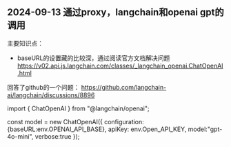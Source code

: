 ## 2024-09-13 通过proxy，langchain和openai gpt的调用
主要知识点：
* baseURL的设置藏的比较深，通过阅读官方文档解决问题
https://v02.api.js.langchain.com/classes/_langchain_openai.ChatOpenAI.html

回答了github的一个问题：
https://github.com/langchain-ai/langchain/discussions/8896

import { ChatOpenAI } from "@langchain/openai";

const model = new ChatOpenAI({
    configuration: {baseURL:env.OPENAI_API_BASE},
    apiKey: env.Open_API_KEY,
    model:"gpt-4o-mini",
    verbose:true
}); 